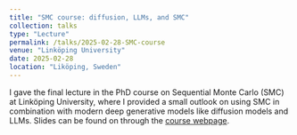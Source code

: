 ```yaml
---
title: "SMC course: diffusion, LLMs, and SMC"
collection: talks
type: "Lecture"
permalink: /talks/2025-02-28-SMC-course
venue: "Linköping University"
date: 2025-02-28
location: "Liköping, Sweden"
---
```


I gave the final lecture in the PhD course on Sequential Monte Carlo (SMC) at Linköping University, where I provided a small outlook on using SMC in combination with modern deep generative models like diffusion models and LLMs. Slides can be found on through the [course webpage](https://www.ida.liu.se/divisions/stima/fokurser/smc2025/material/lectures/lecture17.pdf).